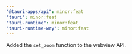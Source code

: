 ```yaml
---
"@tauri-apps/api": minor:feat
"tauri": minor:feat
"tauri-runtime": minor:feat
"tauri-runtime-wry": minor:feat
---
```


Added the `set_zoom` function to the webview API.
